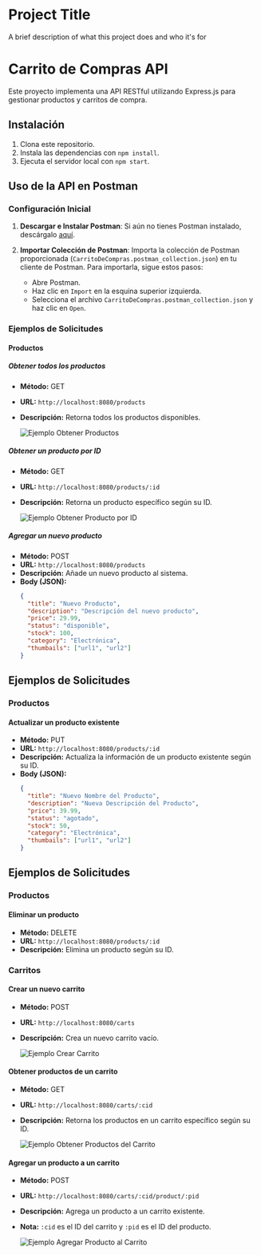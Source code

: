 
# Project Title

A brief description of what this project does and who it's for

# Carrito de Compras API

Este proyecto implementa una API RESTful utilizando Express.js para gestionar productos y carritos de compra.

## Instalación

1. Clona este repositorio.
2. Instala las dependencias con `npm install`.
3. Ejecuta el servidor local con `npm start`.

## Uso de la API en Postman

### Configuración Inicial

1. **Descargar e Instalar Postman**: Si aún no tienes Postman instalado, descárgalo [aquí](https://www.postman.com/downloads/).

2. **Importar Colección de Postman**: Importa la colección de Postman proporcionada (`CarritoDeCompras.postman_collection.json`) en tu cliente de Postman. Para importarla, sigue estos pasos:

   - Abre Postman.
   - Haz clic en `Import` en la esquina superior izquierda.
   - Selecciona el archivo `CarritoDeCompras.postman_collection.json` y haz clic en `Open`.

### Ejemplos de Solicitudes

#### Productos

##### Obtener todos los productos

- **Método:** GET
- **URL:** `http://localhost:8080/products`
- **Descripción:** Retorna todos los productos disponibles.

   ![Ejemplo Obtener Productos](/path/to/obtener_productos.png)

##### Obtener un producto por ID

- **Método:** GET
- **URL:** `http://localhost:8080/products/:id`
- **Descripción:** Retorna un producto específico según su ID.

   ![Ejemplo Obtener Producto por ID](/path/to/obtener_producto_id.png)

##### Agregar un nuevo producto

- **Método:** POST
- **URL:** `http://localhost:8080/products`
- **Descripción:** Añade un nuevo producto al sistema.
- **Body (JSON):**
  ```json
  {
    "title": "Nuevo Producto",
    "description": "Descripción del nuevo producto",
    "price": 29.99,
    "status": "disponible",
    "stock": 100,
    "category": "Electrónica",
    "thumbails": ["url1", "url2"]
  }

## Ejemplos de Solicitudes

### Productos

#### Actualizar un producto existente

- **Método:** PUT
- **URL:** `http://localhost:8080/products/:id`
- **Descripción:** Actualiza la información de un producto existente según su ID.
- **Body (JSON):**
  ```json
  {
    "title": "Nuevo Nombre del Producto",
    "description": "Nueva Descripción del Producto",
    "price": 39.99,
    "status": "agotado",
    "stock": 50,
    "category": "Electrónica",
    "thumbails": ["url1", "url2"]
  }

## Ejemplos de Solicitudes

### Productos

#### Eliminar un producto

- **Método:** DELETE
- **URL:** `http://localhost:8080/products/:id`
- **Descripción:** Elimina un producto según su ID.

### Carritos

#### Crear un nuevo carrito

- **Método:** POST
- **URL:** `http://localhost:8080/carts`
- **Descripción:** Crea un nuevo carrito vacío.

   ![Ejemplo Crear Carrito](/path/to/crear_carrito.png)

#### Obtener productos de un carrito

- **Método:** GET
- **URL:** `http://localhost:8080/carts/:cid`
- **Descripción:** Retorna los productos en un carrito específico según su ID.

   ![Ejemplo Obtener Productos del Carrito](/path/to/obtener_productos_carrito.png)

#### Agregar un producto a un carrito

- **Método:** POST
- **URL:** `http://localhost:8080/carts/:cid/product/:pid`
- **Descripción:** Agrega un producto a un carrito existente.
- **Nota:** `:cid` es el ID del carrito y `:pid` es el ID del producto.

   ![Ejemplo Agregar Producto al Carrito](/path/to/agregar_producto_carrito.png)




